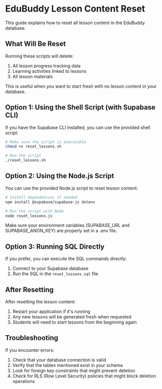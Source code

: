# EduBuddy Lesson Content Reset

This guide explains how to reset all lesson content in the EduBuddy database.

## What Will Be Reset

Running these scripts will delete:
1. All lesson progress tracking data
2. Learning activities linked to lessons
3. All lesson materials

This is useful when you want to start fresh with no lesson content in your database.

## Option 1: Using the Shell Script (with Supabase CLI)

If you have the Supabase CLI installed, you can use the provided shell script:

```bash
# Make sure the script is executable
chmod +x reset_lessons.sh

# Run the script
./reset_lessons.sh
```

## Option 2: Using the Node.js Script

You can use the provided Node.js script to reset lesson content:

```bash
# Install dependencies if needed
npm install @supabase/supabase-js dotenv

# Run the script with Node
node reset_lessons.js
```

Make sure your environment variables (SUPABASE_URL and SUPABASE_ANON_KEY) are properly set in a .env file.

## Option 3: Running SQL Directly

If you prefer, you can execute the SQL commands directly:

1. Connect to your Supabase database
2. Run the SQL in the `reset_lessons.sql` file

## After Resetting

After resetting the lesson content:

1. Restart your application if it's running
2. Any new lessons will be generated fresh when requested
3. Students will need to start lessons from the beginning again

## Troubleshooting

If you encounter errors:

1. Check that your database connection is valid
2. Verify that the tables mentioned exist in your schema
3. Look for foreign key constraints that might prevent deletion
4. Check for RLS (Row Level Security) policies that might block deletion operations 